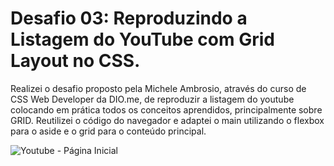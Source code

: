 # Desafio 03: Reproduzindo a Listagem do YouTube com Grid Layout no CSS.

Realizei o desafio proposto pela Michele Ambrosio, através do curso de CSS Web Developer da DIO.me, de reproduzir a listagem do youtube colocando em prática todos os conceitos aprendidos, principalmente sobre GRID.
Reutilizei o código do navegador e adaptei o main utilizando o flexbox para o aside e o grid para o conteúdo principal.

![Youtube - Página Inicial](https://github.com/joannascm/trilha-css-desafio-02/assets/116309057/5b11364a-5890-4b74-9b9b-21c127484986)
